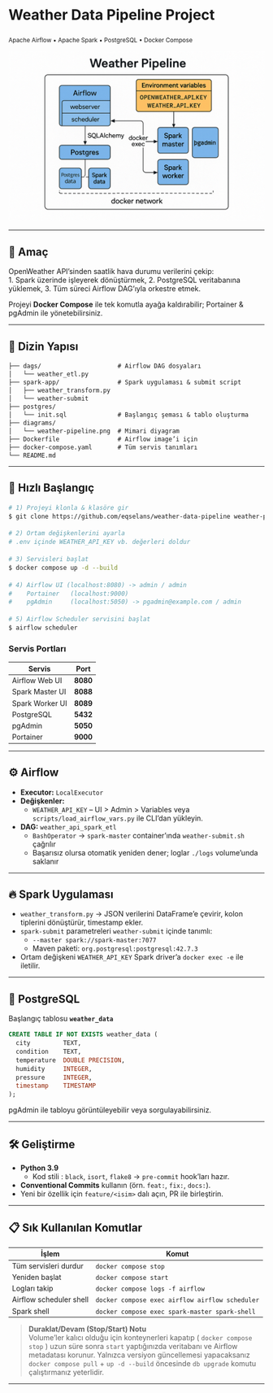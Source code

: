 # Weather Data Pipeline Project  
<sub>Apache Airflow • Apache Spark • PostgreSQL • Docker Compose</sub>

![Architecture diagram](diagrams/weather-pipeline.png)

---

## 🎯 Amaç
OpenWeather API’sinden saatlik hava durumu verilerini çekip:
1. Spark üzerinde işleyerek dönüştürmek,
2. PostgreSQL veritabanına yüklemek,
3. Tüm süreci Airflow DAG’ıyla orkestre etmek.

Projeyi **Docker Compose** ile tek komutla ayağa kaldırabilir; Portainer & pgAdmin ile yönetebilirsiniz.

---

## 📂 Dizin Yapısı
```
├── dags/                     # Airflow DAG dosyaları
│   └── weather_etl.py
├── spark-app/                # Spark uygulaması & submit script
│   ├── weather_transform.py
│   └── weather-submit
├── postgres/
│   └── init.sql              # Başlangıç şeması & tablo oluşturma
├── diagrams/
│   └── weather-pipeline.png  # Mimari diyagram
├── Dockerfile                # Airflow image’i için
├── docker-compose.yaml       # Tüm servis tanımları
└── README.md
```

---

## 🚀 Hızlı Başlangıç
```bash
# 1) Projeyi klonla & klasöre gir
$ git clone https://github.com/eqselans/weather-data-pipeline weather-pipeline && cd weather-pipeline

# 2) Ortam değişkenlerini ayarla
# .env içinde WEATHER_API_KEY vb. değerleri doldur

# 3) Servisleri başlat
$ docker compose up -d --build

# 4) Airflow UI (localhost:8080) -> admin / admin
#    Portainer   (localhost:9000)
#    pgAdmin     (localhost:5050) -> pgadmin@example.com / admin

# 5) Airflow Scheduler servisini başlat
$ airflow scheduler 
```

### Servis Portları
| Servis | Port |
|--------|------|
| Airflow Web UI | **8080** |
| Spark Master UI | **8088** |
| Spark Worker UI | **8089** |
| PostgreSQL | **5432** |
| pgAdmin | **5050** |
| Portainer | **9000** |

---

## ⚙️ Airflow
* **Executor:** `LocalExecutor`
* **Değişkenler:**
  * `WEATHER_API_KEY` – UI > Admin > Variables veya `scripts/load_airflow_vars.py` ile CLI’dan yükleyin.
* **DAG:** `weather_api_spark_etl`
  * `BashOperator` → `spark-master` container’ında `weather-submit.sh` çağrılır
  * Başarısız olursa otomatik yeniden dener; loglar `./logs` volume’unda saklanır

---

## 🔥 Spark Uygulaması
* `weather_transform.py` → JSON verilerini DataFrame’e çevirir, kolon tiplerini dönüştürür, timestamp ekler.
* `spark-submit` parametreleri `weather-submit` içinde tanımlı:
  * `--master spark://spark-master:7077`
  * Maven paketi: `org.postgresql:postgresql:42.7.3`
* Ortam değişkeni `WEATHER_API_KEY` Spark driver’a `docker exec -e` ile iletilir.

---

## 🐘 PostgreSQL
Başlangıç tablosu **`weather_data`**
```sql
CREATE TABLE IF NOT EXISTS weather_data (
  city         TEXT,
  condition    TEXT,
  temperature  DOUBLE PRECISION,
  humidity     INTEGER,
  pressure     INTEGER,
  timestamp    TIMESTAMP
);
```
pgAdmin ile tabloyu görüntüleyebilir veya sorgulayabilirsiniz.

---

## 🛠️ Geliştirme
* **Python 3.9**  
  - Kod stili : `black`, `isort`, `flake8` → `pre-commit` hook’ları hazır.
* **Conventional Commits** kullanın (örn. `feat:`, `fix:`, `docs:`).  
* Yeni bir özellik için `feature/<isim>` dalı açın, PR ile birleştirin.

---

## 📋 Sık Kullanılan Komutlar
| İşlem | Komut |
|-------|-------|
| Tüm servisleri durdur | `docker compose stop` |
| Yeniden başlat | `docker compose start` |
| Logları takip | `docker compose logs -f airflow` |
| Airflow scheduler shell | `docker compose exec airflow airflow scheduler` |
| Spark shell | `docker compose exec spark-master spark-shell` |

> **Duraklat/Devam (Stop/Start) Notu**  
> Volume’ler kalıcı olduğu için konteynerleri kapatıp ( `docker compose stop` ) uzun süre sonra `start` yaptığınızda veritabanı ve Airflow metadatası korunur. Yalnızca versiyon güncellemesi yapacaksanız `docker compose pull` + `up -d --build` öncesinde `db upgrade` komutu çalıştırmanız yeterlidir.

---


